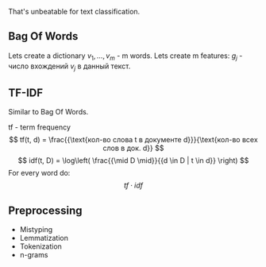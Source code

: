 That's unbeatable for text classification.

## Bag Of Words
Lets create a dictionary $v_{1}, \dots, v_{m}$ - m words.
Lets create m features: $g_{j}$ - число вхождений $v_{j}$ в данный текст.

## TF-IDF
Similar to Bag Of Words.

tf - term frequency
$$
tf(t, d) = \frac{{\text{кол-во слова t в документе d}}}{\text{кол-во всех слов в док. d}}
$$
$$
idf(t, D) = \log\left( \frac{{\mid D \mid}}{{d \in D | t \in d}} \right)
$$
For every word do:
$$
tf  \cdot  idf
$$

## Preprocessing
- Mistyping
- Lemmatization
- Tokenization 
- n-grams

